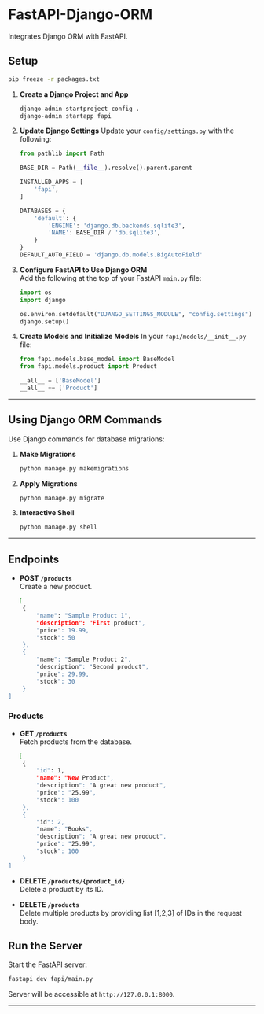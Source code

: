 # **FastAPI-Django-ORM**

Integrates Django ORM with FastAPI.

## **Setup**
   ```bash
   pip freeze -r packages.txt
   ```

1. **Create a Django Project and App**
   ```bash
   django-admin startproject config .
   django-admin startapp fapi
   ```
   
2. **Update Django Settings**
   Update your `config/settings.py` with the following:

   ```python
   from pathlib import Path

   BASE_DIR = Path(__file__).resolve().parent.parent

   INSTALLED_APPS = [
       'fapi',
   ]

   DATABASES = {
       'default': {
           'ENGINE': 'django.db.backends.sqlite3',
           'NAME': BASE_DIR / 'db.sqlite3',
       }
   }
   DEFAULT_AUTO_FIELD = 'django.db.models.BigAutoField'
   ```

3. **Configure FastAPI to Use Django ORM**  
   Add the following at the top of your FastAPI `main.py` file:
   ```python
   import os
   import django

   os.environ.setdefault("DJANGO_SETTINGS_MODULE", "config.settings")
   django.setup()
   ```

4. **Create Models and Initialize Models**
   In your `fapi/models/__init__.py` file:
   ```python
   from fapi.models.base_model import BaseModel
   from fapi.models.product import Product

   __all__ = ['BaseModel']
   __all__ += ['Product']
   ```

---

## **Using Django ORM Commands**

Use Django commands for database migrations:

1. **Make Migrations**
   ```bash
   python manage.py makemigrations
   ```

2. **Apply Migrations**
   ```bash
   python manage.py migrate
   ```

3. **Interactive Shell**
   ```bash
   python manage.py shell
   ```

---

## **Endpoints**

- **POST `/products`**  
  Create a new product.
```bash
   [
    {
        "name": "Sample Product 1",
        "description": "First product",
        "price": 19.99,
        "stock": 50
    },
    {
        "name": "Sample Product 2",
        "description": "Second product",
        "price": 29.99,
        "stock": 30
    }
]
```

### **Products**
- **GET `/products`**  
  Fetch products from the database.
```bash
   [
    {
        "id": 1,
        "name": "New Product",
        "description": "A great new product",
        "price": "25.99",
        "stock": 100
    },
    {
        "id": 2,
        "name": "Books",
        "description": "A great new product",
        "price": "25.99",
        "stock": 100
    }
]
   ```

- **DELETE `/products/{product_id}`**  
  Delete a product by its ID.

- **DELETE `/products`**  
  Delete multiple products by providing list [1,2,3] of IDs in the request body.

## **Run the Server**

Start the FastAPI server:

```bash
fastapi dev fapi/main.py
```

Server will be accessible at `http://127.0.0.1:8000`.

---

